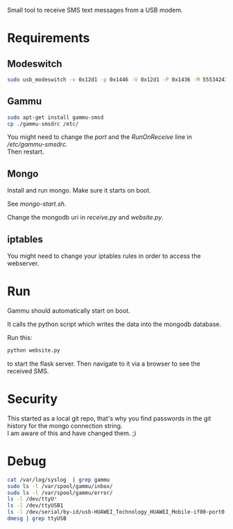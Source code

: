 Small tool to receive SMS text messages from a USB modem.

# Requirements

## Modeswitch

```bash
sudo usb_modeswitch -v 0x12d1 -p 0x1446 -V 0x12d1 -P 0x1436 -M 55534243123456780000000000000011062000000100000000000000000000
```

## Gammu

```bash
sudo apt-get install gammu-smsd
cp ./gammu-smsdrc /etc/
```

You might need to change the *port* and the *RunOnReceive* line in */etc/gammu-smsdrc*.  
Then restart.

## Mongo

Install and run mongo. Make sure it starts on boot.

See *mongo-start.sh*.

Change the mongodb uri in *receive.py* and *website.py*.

## iptables

You might need to change your iptables rules in order to access the webserver.

# Run

Gammu should automatically start on boot.

It calls the python script which writes the data into the mongodb database.

Run this:

```bash
python website.py
```

to start the flask server. Then navigate to it via a browser to see the received SMS.

# Security

This started as a local git repo, that's why you find passwords in the git history for the mongo connection string.  
I am aware of this and have changed them. ;)

# Debug

```bash
cat /var/log/syslog  | grep gammu
sudo ls -l /var/spool/gammu/inbox/
sudo ls -l /var/spool/gammu/error/
ls -l /dev/ttyU*
ls -l /dev/ttyUSB1
ls -l /dev/serial/by-id/usb-HUAWEI_Technology_HUAWEI_Mobile-if00-port0
dmesg | grep ttyUSB
```
